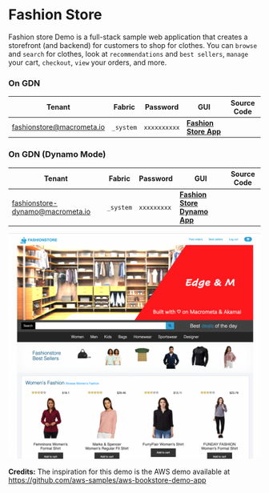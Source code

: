# Fashion Store

Fashion store Demo is a full-stack sample web application that creates a storefront (and backend) for customers to shop for clothes. You can `browse` and `search` for clothes, look at `recommendations` and `best sellers`, `manage` your cart, `checkout`, `view` your orders, and more.

### On GDN

| **Tenant** | **Fabric** | **Password** | **GUI** | **Source Code**|
|----------- |----------|-----------|--------------|-----------|
| fashionstore@macrometa.io | `_system` | `xxxxxxxxxx` | [**Fashion Store App**](http://fashionstore.demo.macrometa.io/) ||

### On GDN (Dynamo Mode)

| **Tenant** | **Fabric** | **Password** | **GUI** | **Source Code**|
|----------- |----------|-----------|--------------|-----------|
| fashionstore-dynamo@macrometa.io | `_system` | `xxxxxxxxx` | [**Fashion Store Dynamo App**](http://fashionstore-dynamo.demo.macrometa.io/) ||

![Fashion Store](images/fashion-store.png)

**Credits:** The inspiration for this demo is the AWS demo available at https://github.com/aws-samples/aws-bookstore-demo-app